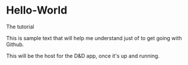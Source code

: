 # Hello-World
The tutorial


This is sample text that will help me understand just of to get going with Github. 

This will be the host for the D&D app, once it's up and running.

